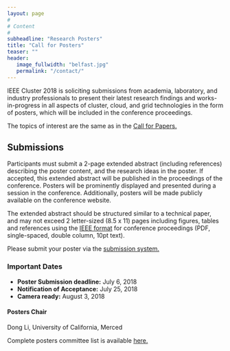 ```yaml
---
layout: page
#
# Content
#
subheadline: "Research Posters"
title: "Call for Posters"
teaser: ""
header:
   image_fullwidth: "belfast.jpg"
   permalink: "/contact/"
---
```



IEEE Cluster 2018 is soliciting submissions from academia, laboratory, and
industry professionals to present their latest research findings and
works-in-progress in all aspects of cluster, cloud, and grid technologies in
the form of posters, which will be included in the conference proceedings.

The topics of interest are the same as in the
[Call for Papers.](https://easychair.org/conferences/?conf=clusterposter2018)

## Submissions

Participants must submit a 2-page extended abstract (including references)
describing the poster content, and the research ideas in the poster. If
accepted, this extended abstract will be published in the proceedings of the
conference. Posters will be prominently displayed and presented during a
session in the conference. Additionally, posters will be made publicly
available on the conference website.

The extended abstract should be structured similar to a technical paper, and
may not exceed 2 letter-sized (8.5 x 11) pages including figures, tables and
references using the
[IEEE format](http://www.ieee.org/conferences_events/conferences/publishing/templates.html)
for conference proceedings (PDF, single-spaced, double column, 10pt text).

Please submit your poster via the [submission system.](https://easychair.org/conferences/?conf=clusterposter2018)

### Important Dates

 * **Poster Submission deadline:** July 6, 2018
 * **Notification of Acceptance:** July 25, 2018
 * **Camera ready:** August 3, 2018

#### Posters Chair
Dong Li, University of California, Merced

Complete posters committee list is available [here.](https://cluster2018.github.io/committees)

